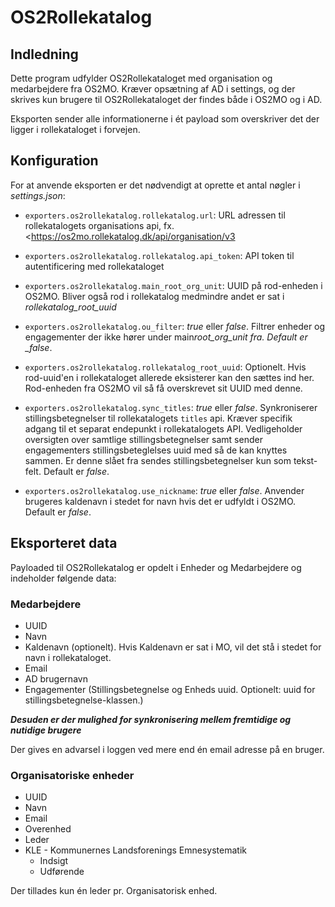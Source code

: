 # OS2Rollekatalog

## Indledning

Dette program udfylder OS2Rollekataloget med organisation og
medarbejdere fra OS2MO. Kræver opsætning af AD i settings, og der
skrives kun brugere til OS2Rollekataloget der findes både i OS2MO og i
AD.

Eksporten sender alle informationerne i ét payload som overskriver det
der ligger i rollekataloget i forvejen.

## Konfiguration

For at anvende eksporten er det nødvendigt at oprette et antal nøgler i
_settings.json_:

- `exporters.os2rollekatalog.rollekatalog.url`: URL adressen til
  rollekatalogets organisations api, fx.
  <https://os2mo.rollekatalog.dk/api/organisation/v3

- `exporters.os2rollekatalog.rollekatalog.api_token`: API token til
  autentificering med rollekataloget

- `exporters.os2rollekatalog.main_root_org_unit`: UUID på
  rod-enheden i OS2MO. Bliver også rod i rollekatalog medmindre
  andet er sat i _rollekatalog_root_uuid_

- `exporters.os2rollekatalog.ou_filter`: _true_ eller _false_.
  Filtrer enheder og engagementer der ikke hører under
  main*root_org_unit fra. Default er \_false*.

- `exporters.os2rollekatalog.rollekatalog_root_uuid`: Optionelt. Hvis rod-uuid'en i rollekataloget allerede eksisterer kan den sættes ind her. Rod-enheden fra OS2MO vil så få overskrevet sit UUID med denne.

- `exporters.os2rollekatalog.sync_titles`: _true_ eller _false_.
  Synkroniserer stillingsbetegnelser til rollekatalogets `titles` api. Kræver specifik adgang til et separat endepunkt i rollekatalogets API. Vedligeholder oversigten over samtlige stillingsbetegnelser samt sender engagementers stillingsbeteglelses uuid med så de kan knyttes sammen. Er denne slået fra sendes stillingsbetegnelser kun som tekst-felt. Default er _false_.

- `exporters.os2rollekatalog.use_nickname`: _true_ eller _false_.
  Anvender brugeres kaldenavn i stedet for navn hvis det er udfyldt i OS2MO. Default er _false_.

## Eksporteret data

Payloaded til OS2Rollekatalog er opdelt i Enheder og Medarbejdere og
indeholder følgende data:

### Medarbejdere

- UUID
- Navn
- Kaldenavn (optionelt). Hvis Kaldenavn er sat i MO, vil det stå i stedet for navn i rollekataloget.
- Email
- AD brugernavn
- Engagementer (Stillingsbetegnelse og Enheds uuid. Optionelt: uuid for stillingsbetegnelse-klassen.)

**_Desuden er der mulighed for synkronisering mellem fremtidige og nutidige brugere_**

Der gives en advarsel i loggen ved mere end én email adresse på en
bruger.

### Organisatoriske enheder

- UUID
- Navn
- Email
- Overenhed
- Leder
- KLE - Kommunernes Landsforenings Emnesystematik
  - Indsigt
  - Udførende

Der tillades kun én leder pr. Organisatorisk enhed.
